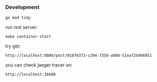 ### Development
```
go mod tidy
```

run rest server:
```
make container-start
```

try get:
```
http://localhost:8888/post/018f6373-c294-7358-a080-51eaf2b966851
```

you can check jaeger tracer on:
```
http://localhost:16686
```

